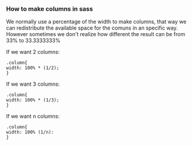 ### How to make columns in sass

We normally use a percentage of the width to make columns, that way we can redistribute the available space for the comuns in an specific way. However sometimes we don't realize how different the result can be from 33% to 33.3333333%

If we want 2 columns:
```
.column{
width: 100% * (1/2);
}
```

If we want 3 columns:
```
.column{
width: 100% * (1/3);
}
```

If we want n columns:
```
.column{
width: 100% (1/n):
}
```
